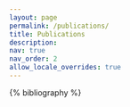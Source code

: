 ```yaml
---
layout: page
permalink: /publications/
title: Publications
description: 
nav: true
nav_order: 2
allow_locale_overrides: true
---
```


<!-- _pages/publications.md -->
<div class="publications">

{% bibliography %}

</div>
